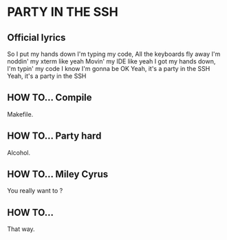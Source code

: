 # PARTY IN THE SSH

## Official lyrics

So I put my hands down
I'm typing my code,
All the keyboards fly away
I'm noddin' my xterm like yeah
Movin' my IDE like yeah
I got my hands down,
I'm typin' my code
I know I'm gonna be OK
Yeah, it's a party in the SSH
Yeah, it's a party in the SSH

## HOW TO... Compile
Makefile.

## HOW TO... Party hard
Alcohol.

## HOW TO... Miley Cyrus
You really want to ?

## HOW TO...
That way.